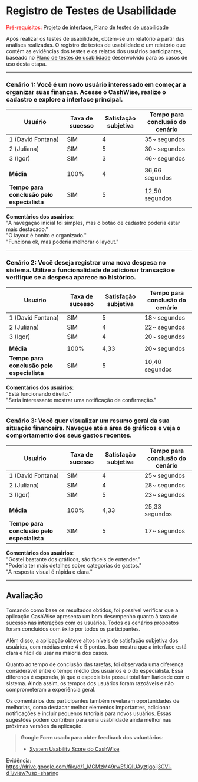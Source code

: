 # Registro de Testes de Usabilidade

<span style="color:red">Pré-requisitos: <a href="04-Projeto-interface.md"> Projeto de interface</a></span>, <a href="09-Plano-testes-usabilidade.md"> Plano de testes de usabilidade</a>

Após realizar os testes de usabilidade, obtém-se um relatório a partir das análises realizadas. O registro de testes de usabilidade é um relatório que contém as evidências dos testes e os relatos dos usuários participantes, baseado no <a href="09-Plano-testes-usabilidade.md">Plano de testes de usabilidade</a> desenvolvido para os casos de uso desta etapa.

---

### Cenário 1: Você é um novo usuário interessado em começar a organizar suas finanças. Acesse o CashWise, realize o cadastro e explore a interface principal.

| Usuário | Taxa de sucesso | Satisfação subjetiva | Tempo para conclusão do cenário |
|---------|-----------------|----------------------|---------------------------------|
| 1 (David Fontana)       | SIM             | 4                    | 35~ segundos                  |
| 2 (Juliana)       | SIM             | 5                    | 30~ segundos                  |
| 3 (Igor)       | SIM             | 3                    | 46~ segundos                  |
|         |                 |                      |                                 |
| **Média**     | 100%            | 4                | 36,66 segundos                  |
| **Tempo para conclusão pelo especialista** | SIM | 5 | 12,50 segundos |

**Comentários dos usuários**:  
"A navegação inicial foi simples, mas o botão de cadastro poderia estar mais destacado."  
"O layout é bonito e organizado."  
"Funciona ok, mas poderia melhorar o layout."

---

### Cenário 2: Você deseja registrar uma nova despesa no sistema. Utilize a funcionalidade de adicionar transação e verifique se a despesa aparece no histórico.

| Usuário | Taxa de sucesso | Satisfação subjetiva | Tempo para conclusão do cenário |
|---------|-----------------|----------------------|---------------------------------|
| 1 (David Fontana)      | SIM             | 5                    | 18~ segundos                  |
| 2 (Juliana)       | SIM             | 4                    | 22~ segundos                  |
| 3 (Igor)      | SIM             | 4                    | 20~ segundos                  |
|         |                 |                      |                                 |
| **Média**     | 100%            | 4,33                 | 20~ segundos                  |
| **Tempo para conclusão pelo especialista** | SIM | 5 | 10,40 segundos |

**Comentários dos usuários**:  
"Está funcionando direito."   
"Seria interessante mostrar uma notificação de confirmação."

---

### Cenário 3: Você quer visualizar um resumo geral da sua situação financeira. Navegue até a área de gráficos e veja o comportamento dos seus gastos recentes.

| Usuário | Taxa de sucesso | Satisfação subjetiva | Tempo para conclusão do cenário |
|---------|-----------------|----------------------|---------------------------------|
| 1 (David Fontana)       | SIM             | 4                    | 25~ segundos                  |
| 2 (Juliana)      | SIM             | 4                    | 28~ segundos                  |
| 3 (Igor)      | SIM             | 5                    | 23~ segundos                  |
|         |                 |                      |                                 |
| **Média**     | 100%            | 4,33                 | 25,33 segundos                  |
| **Tempo para conclusão pelo especialista** | SIM | 5 | 17~ segundos |

**Comentários dos usuários**:  
"Gostei bastante dos gráficos, são fáceis de entender."  
"Poderia ter mais detalhes sobre categorias de gastos."  
"A resposta visual é rápida e clara."

---

## Avaliação

Tomando como base os resultados obtidos, foi possível verificar que a aplicação CashWise apresenta um bom desempenho quanto à taxa de sucesso nas interações com os usuários. Todos os cenários propostos foram concluídos com êxito por todos os participantes.

Além disso, a aplicação obteve altos níveis de satisfação subjetiva dos usuários, com médias entre 4 e 5 pontos. Isso mostra que a interface está clara e fácil de usar na maioria dos casos.

Quanto ao tempo de conclusão das tarefas, foi observada uma diferença considerável entre o tempo médio dos usuários e o do especialista. Essa diferença é esperada, já que o especialista possui total familiaridade com o sistema. Ainda assim, os tempos dos usuários foram razoáveis e não comprometeram a experiência geral.

Os comentários dos participantes também revelaram oportunidades de melhorias, como destacar melhor elementos importantes, adicionar notificações e incluir pequenos tutoriais para novos usuários. Essas sugestões podem contribuir para uma usabilidade ainda melhor nas próximas versões da aplicação.

> **Google Form usado para obter feedback dos voluntários**:
> - [System Usability Score do CashWise](https://docs.google.com/forms/d/e/1FAIpQLSeMqzmz7YzTmY0-jR_DtRrLPZePh-UyExxzg4FqMHcXxZnHew/viewform?usp=sharing&ouid=104028838292445835160)

Evidência: https://drive.google.com/file/d/1_MGMzM49rwEfJQIUAyztjqojj3GVi-dT/view?usp=sharing
